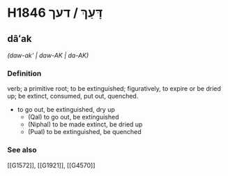 # H1846 דָּעַךְ / דעך

## dâʻak

_(daw-ak' | daw-AK | da-AK)_

### Definition

verb; a primitive root; to be extinguished; figuratively, to expire or be dried up; be extinct, consumed, put out, quenched.

- to go out, be extinguished, dry up
    - (Qal) to go out, be extinguished
    - (Niphal) to be made extinct, be dried up
    - (Pual) to be extinguished, be quenched
### See also

[[G1572]], [[G1921]], [[G4570]]


